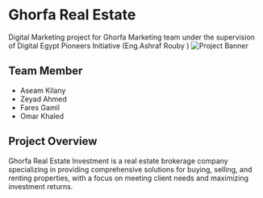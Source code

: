 # Ghorfa Real Estate
Digital Marketing project for Ghorfa Marketing team under the supervision of Digital Egypt Pioneers Initiative (Eng.Ashraf Rouby )
![Project Banner](https://res.cloudinary.com/dxxuy0clw/image/upload/v1748014718/Neutral_Minimalist_Name_LinkedIn_Article_Cover_Image_aiknur.png)
## Team Member 
- Aseam Kilany 
- Zeyad Ahmed 
- Fares Gamil
- Omar Khaled
## Project Overview
Ghorfa Real Estate Investment is a real estate brokerage company specializing in providing comprehensive solutions for buying, selling, and renting properties, with a focus on meeting client needs and maximizing investment returns.
